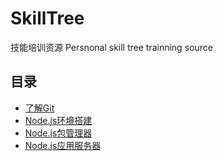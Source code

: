 # SkillTree

技能培训资源
Persnonal skill tree trainning source

## 目录

- [了解Git](https://github.com/timnity/SkillTree/blob/master/Git/Outline.md)
- [Node.js环境搭建]()
- [Node.js包管理器](#Node.js包管理器)
- [Node.js应用服务器](#Node.js应用服务器)
